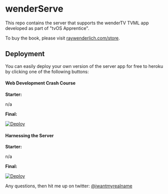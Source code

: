 # wenderServe

This repo contains the server that supports the wenderTV TVML app developed as part of "tvOS Apprentice".

To buy the book, please visit [raywenderlich.com/store](https://raywenderlich.com/store).

## Deployment

You can easily deploy your own version of the server app for free to heroku by clicking one of the following buttons:


#### Web Development Crash Course

__Starter:__

n/a

__Final:__

[![Deploy](https://www.herokucdn.com/deploy/button.svg)](https://heroku.com/deploy?https://github.com/sammyd/tvt-wenderserve/tree/webdev-final)


#### Harnessing the Server

__Starter:__

n/a

__Final:__

[![Deploy](https://www.herokucdn.com/deploy/button.svg)](https://heroku.com/deploy?https://github.com/sammyd/tvt-wenderserve/tree/harnessing-final)


Any questions, then hit me up on twitter: [@iwantmyrealname](https://twitter.com/iwantmyrealname)
